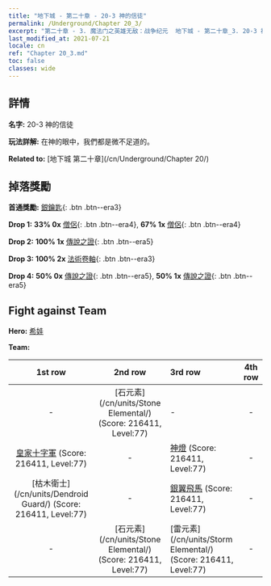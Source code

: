 ```yaml
---
title: "地下城 - 第二十章 - 20-3 神的信徒"
permalink: /Underground/Chapter 20_3/
excerpt: "第二十章 - 3. 魔法门之英雄无敌：战争纪元  地下城 - 第二十章_3. 20-3 神的信徒"
last_modified_at: 2021-07-21
locale: cn
ref: "Chapter 20_3.md"
toc: false
classes: wide
---
```


## 詳情

 **名字:** 20-3 神的信徒

 **玩法詳解:**       在神的眼中，我們都是微不足道的。

 **Related to:** [地下城 第二十章](/cn/Underground/Chapter 20/)

## 掉落獎勵

 **首通獎勵:** [銀鑰匙](/cn/Items/con_693/){: .btn .btn--era3}

 **Drop 1:** **33% 0x** [僧侶](/cn/Items/unt_194/){: .btn .btn--era4}, **67% 1x** [僧侶](/cn/Items/unt_194/){: .btn .btn--era4}

 **Drop 2:** **100% 1x** [傳說之證](/cn/Items/mat_81/){: .btn .btn--era5}

 **Drop 3:** **100% 2x** [法術卷軸](/cn/Items/con_694/){: .btn .btn--era3}

 **Drop 4:** **50% 0x** [傳說之證](/cn/Items/mat_74/){: .btn .btn--era5}, **50% 1x** [傳說之證](/cn/Items/mat_74/){: .btn .btn--era5}


## Fight against Team
 **Hero:** [希娃](/cn/heroes/Shiva/)

 **Team:**


  | 1st row | 2nd row | 3rd row | 4th row |
  |:----:|:----:|:----|:----:|
  | - | [石元素](/cn/units/Stone Elemental/) (Score: 216411, Level:77)  | - | - |
  | [皇家十字軍](/cn/units/Swordsman/) (Score: 216411, Level:77)  | - | [神燈](/cn/units/Genie/) (Score: 216411, Level:77)  | - |
  | [枯木衛士](/cn/units/Dendroid Guard/) (Score: 216411, Level:77)  | - | [銀翼飛馬](/cn/units/Pegasus/) (Score: 216411, Level:77)  | - |
  | - | [石元素](/cn/units/Stone Elemental/) (Score: 216411, Level:77)  | [雷元素](/cn/units/Storm Elemental/) (Score: 216411, Level:77)  | - |


